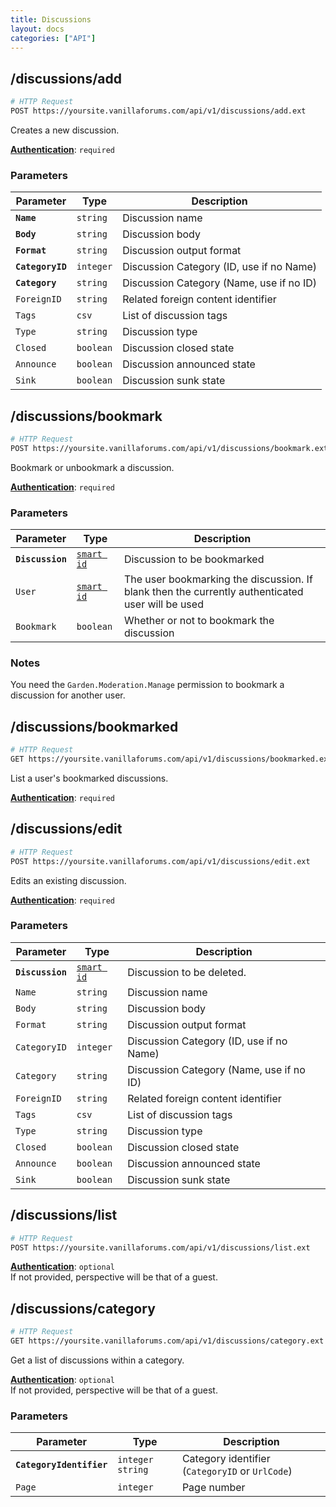 ```yaml
---
title: Discussions
layout: docs
categories: ["API"]
---
```


## /discussions/add

```sh
# HTTP Request
POST https://yoursite.vanillaforums.com/api/v1/discussions/add.ext
```

Creates a new discussion.

[__Authentication__](../#toc_5): `required`

### Parameters

Parameter           | Type      | Description
---                 | ---       | ---
__`Name`__          | `string`  | Discussion name
__`Body`__          | `string`  | Discussion body
__`Format`__        | `string`  | Discussion output format
__`CategoryID`__    | `integer` | Discussion Category (ID, use if no Name)
__`Category`__      | `string`  | Discussion Category (Name, use if no ID)
`ForeignID`         | `string`  | Related foreign content identifier
`Tags`              | `csv`     | List of discussion tags
`Type`              | `string`  | Discussion type
`Closed`            | `boolean` | Discussion closed state
`Announce`          | `boolean` | Discussion announced state
`Sink`              | `boolean` | Discussion sunk state


## /discussions/bookmark

```sh
# HTTP Request
POST https://yoursite.vanillaforums.com/api/v1/discussions/bookmark.ext
```

Bookmark or unbookmark a discussion.

[__Authentication__](../#toc_5): `required`

### Parameters

Parameter           | Type                      | Description
---                 | ---                       | ---
__`Discussion`__    | [`smart id`](../smart-id) | Discussion to be bookmarked
`User`              | [`smart id`](../smart-id) | The user bookmarking the discussion. If blank then the currently authenticated user will be used
`Bookmark`          | `boolean`                 | Whether or not to bookmark the discussion

### Notes

You need the `Garden.Moderation.Manage` permission to bookmark a discussion for another user.


## /discussions/bookmarked

```sh
# HTTP Request
GET https://yoursite.vanillaforums.com/api/v1/discussions/bookmarked.ext
```

List a user's bookmarked discussions.

[__Authentication__](../#toc_5): `required`


## /discussions/edit

```sh
# HTTP Request
POST https://yoursite.vanillaforums.com/api/v1/discussions/edit.ext
```

Edits an existing discussion.

[__Authentication__](../#toc_5): `required`

### Parameters

Parameter           | Type                      | Description
---                 | ---                       | ---
__`Discussion`__    | [`smart id`](../smart-id) | Discussion to be deleted.
`Name`              | `string`                  | Discussion name
`Body`              | `string`                  | Discussion body
`Format`            | `string`                  | Discussion output format
`CategoryID`        | `integer`                 | Discussion Category (ID, use if no Name)
`Category`          | `string`                  | Discussion Category (Name, use if no ID)
`ForeignID`         | `string`                  | Related foreign content identifier
`Tags`              | `csv`                     | List of discussion tags
`Type`              | `string`                  | Discussion type
`Closed`            | `boolean`                 | Discussion closed state
`Announce`          | `boolean`                 | Discussion announced state
`Sink`              | `boolean`                 | Discussion sunk state


## /discussions/list

```sh
# HTTP Request
POST https://yoursite.vanillaforums.com/api/v1/discussions/list.ext
```

[__Authentication__](../#toc_5): `optional`  
If not provided, perspective will be that of a guest.


## /discussions/category

```sh
# HTTP Request
GET https://yoursite.vanillaforums.com/api/v1/discussions/category.ext
```

Get a list of discussions within a category.

[__Authentication__](../#toc_5): `optional`  
If not provided, perspective will be that of a guest.

### Parameters

Parameter                   | Type                  | Description
---                         | ---                   | ---
__`CategoryIdentifier`__    | `integer` `string`    | Category identifier (`CategoryID` or `UrlCode`)
`Page`                      | `integer`             | Page number
